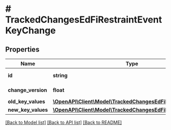 # # TrackedChangesEdFiRestraintEventKeyChange

## Properties

Name | Type | Description | Notes
------------ | ------------- | ------------- | -------------
**id** | **string** | Resource identifier | [optional]
**change_version** | **float** | Change version | [optional]
**old_key_values** | [**\OpenAPI\Client\Model\TrackedChangesEdFiRestraintEventKey**](TrackedChangesEdFiRestraintEventKey.md) |  | [optional]
**new_key_values** | [**\OpenAPI\Client\Model\TrackedChangesEdFiRestraintEventKey**](TrackedChangesEdFiRestraintEventKey.md) |  | [optional]

[[Back to Model list]](../../README.md#models) [[Back to API list]](../../README.md#endpoints) [[Back to README]](../../README.md)
